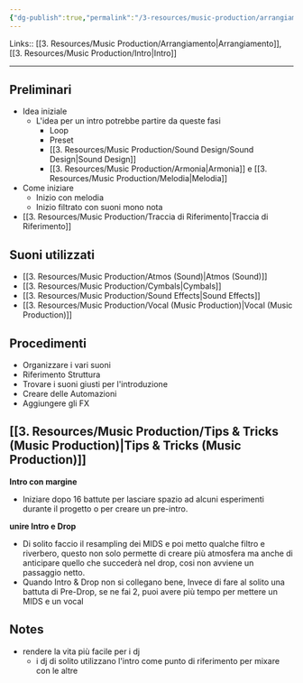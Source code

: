 ```yaml
---
{"dg-publish":true,"permalink":"/3-resources/music-production/arrangiamento-intro/"}
---
```


Links:: [[3. Resources/Music Production/Arrangiamento\|Arrangiamento]], [[3. Resources/Music Production/Intro\|Intro]]

---

## Preliminari

- Idea iniziale
	- L'idea per un intro potrebbe partire da queste fasi
		- Loop
		- Preset
		- [[3. Resources/Music Production/Sound Design/Sound Design\|Sound Design]]
		- [[3. Resources/Music Production/Armonia\|Armonia]] e [[3. Resources/Music Production/Melodia\|Melodia]]
- Come iniziare
	- Inizio con melodia
	- Inizio filtrato con suoni mono nota
- [[3. Resources/Music Production/Traccia di Riferimento\|Traccia di Riferimento]]

## Suoni utilizzati

- [[3. Resources/Music Production/Atmos (Sound)\|Atmos (Sound)]]
- [[3. Resources/Music Production/Cymbals\|Cymbals]]
- [[3. Resources/Music Production/Sound Effects\|Sound Effects]]
- [[3. Resources/Music Production/Vocal (Music Production)\|Vocal (Music Production)]]

## Procedimenti

- Organizzare i vari suoni
- Riferimento Struttura
- Trovare i suoni giusti per l'introduzione
- Creare delle Automazioni
- Aggiungere gli FX


## [[3. Resources/Music Production/Tips & Tricks (Music Production)\|Tips & Tricks (Music Production)]]

**Intro con margine**
- Iniziare dopo 16 battute per lasciare spazio ad alcuni esperimenti durante il progetto o per creare un pre-intro.

**unire Intro e Drop**
- Di solito faccio il resampling dei MIDS e poi metto qualche filtro e riverbero, questo non solo permette di creare più atmosfera ma anche di anticipare quello che succederà nel drop, cosi non avviene un passaggio netto.
- Quando Intro & Drop non si collegano bene, Invece di fare al solito una battuta di Pre-Drop, se ne fai 2, puoi avere più tempo per mettere un MIDS e un vocal


## Notes

- rendere la vita più facile per i dj
	- i dj di solito utilizzano l'intro come punto di riferimento per mixare con le altre

